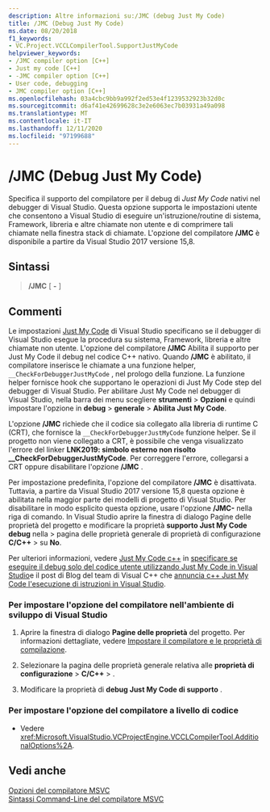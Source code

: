 ```yaml
---
description: Altre informazioni su:/JMC (debug Just My Code)
title: /JMC (Debug Just My Code)
ms.date: 08/20/2018
f1_keywords:
- VC.Project.VCCLCompilerTool.SupportJustMyCode
helpviewer_keywords:
- /JMC compiler option [C++]
- Just my code [C++]
- -JMC compiler option [C++]
- User code, debugging
- JMC compiler option [C++]
ms.openlocfilehash: 03a4cbc9bb9a992f2ed53e4f1239532923b32d0c
ms.sourcegitcommit: d6af41e42699628c3e2e6063ec7b03931a49a098
ms.translationtype: MT
ms.contentlocale: it-IT
ms.lasthandoff: 12/11/2020
ms.locfileid: "97199688"
---
```

# <a name="jmc-just-my-code-debugging"></a>/JMC (Debug Just My Code)

Specifica il supporto del compilatore per il debug di *Just My Code* nativi nel debugger di Visual Studio. Questa opzione supporta le impostazioni utente che consentono a Visual Studio di eseguire un'istruzione/routine di sistema, Framework, libreria e altre chiamate non utente e di comprimere tali chiamate nella finestra stack di chiamate. L'opzione del compilatore **/JMC** è disponibile a partire da Visual Studio 2017 versione 15,8.

## <a name="syntax"></a>Sintassi

> **/JMC** \[ **-** ]

## <a name="remarks"></a>Commenti

Le impostazioni [Just My Code](/visualstudio/debugger/just-my-code) di Visual Studio specificano se il debugger di Visual Studio esegue la procedura su sistema, Framework, libreria e altre chiamate non utente. L'opzione del compilatore **/JMC** Abilita il supporto per Just My Code il debug nel codice C++ nativo. Quando **/JMC** è abilitato, il compilatore inserisce le chiamate a una funzione helper, `__CheckForDebuggerJustMyCode` , nel prologo della funzione. La funzione helper fornisce hook che supportano le operazioni di Just My Code step del debugger di Visual Studio. Per abilitare Just My Code nel debugger di Visual Studio, nella barra dei menu scegliere **strumenti**  >  **Opzioni** e quindi impostare l'opzione in **debug**  >  **generale**  >  **Abilita Just My Code**.

L'opzione **/JMC** richiede che il codice sia collegato alla libreria di runtime C (CRT), che fornisce la `__CheckForDebuggerJustMyCode` funzione helper. Se il progetto non viene collegato a CRT, è possibile che venga visualizzato l'errore del linker **LNK2019: simbolo esterno non risolto __CheckForDebuggerJustMyCode**. Per correggere l'errore, collegarsi a CRT oppure disabilitare l'opzione **/JMC** .

Per impostazione predefinita, l'opzione del compilatore **/JMC** è disattivata. Tuttavia, a partire da Visual Studio 2017 versione 15,8 questa opzione è abilitata nella maggior parte dei modelli di progetto di Visual Studio. Per disabilitare in modo esplicito questa opzione, usare l'opzione **/JMC-** nella riga di comando. In Visual Studio aprire la finestra di dialogo Pagine delle proprietà del progetto e modificare la proprietà **supporto Just My Code debug** nella   >  pagina delle proprietà generale di proprietà di configurazione **C/C++**  >   su **No**.

Per ulteriori informazioni, vedere [Just My Code c++](/visualstudio/debugger/just-my-code#BKMK_C___Just_My_Code) in [specificare se eseguire il debug solo del codice utente utilizzando Just My Code in Visual Studio](/visualstudio/debugger/just-my-code)e il post di Blog del team di Visual C++ che [annuncia c++ Just My Code l'esecuzione di istruzioni in Visual Studio](https://devblogs.microsoft.com/cppblog/announcing-jmc-stepping-in-visual-studio/).

### <a name="to-set-this-compiler-option-in-the-visual-studio-development-environment"></a>Per impostare l'opzione del compilatore nell'ambiente di sviluppo di Visual Studio

1. Aprire la finestra di dialogo **Pagine delle proprietà** del progetto. Per informazioni dettagliate, vedere [Impostare il compilatore e le proprietà di compilazione](../working-with-project-properties.md).

1. Selezionare la pagina delle proprietà generale relativa alle **proprietà di configurazione**  >  **C/C++**  >   .

1. Modificare la proprietà di **debug Just My Code di supporto** .

### <a name="to-set-this-compiler-option-programmatically"></a>Per impostare l'opzione del compilatore a livello di codice

- Vedere <xref:Microsoft.VisualStudio.VCProjectEngine.VCCLCompilerTool.AdditionalOptions%2A>.

## <a name="see-also"></a>Vedi anche

[Opzioni del compilatore MSVC](compiler-options.md)<br/>
[Sintassi Command-Line del compilatore MSVC](compiler-command-line-syntax.md)<br/>
